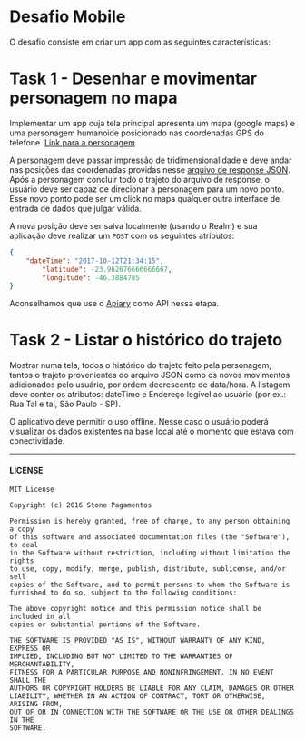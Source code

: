 # Desafio Mobile

O desafio consiste em criar um app com as seguintes características:

# Task 1 - Desenhar e movimentar personagem no mapa

Implementar um app cuja tela principal apresenta um mapa (google maps) e uma personagem humanoide posicionado nas coordenadas GPS do telefone. [Link para a personagem](https://github.com/andrealvares/tracknme-mobile-challenge/blob/master/assets/sprites.png).

A personagem deve passar impressão de tridimensionalidade e deve andar nas posições das coordenadas providas nesse [arquivo de response JSON](https://github.com/andrealvares/tracknme-mobile-challenge/blob/master/assets/posicoes.json). Após a personagem concluir todo o trajeto do arquivo de response, o usuário deve ser capaz de direcionar a personagem para um novo ponto. Esse novo ponto pode ser um click no mapa qualquer outra interface de entrada de dados que julgar válida. 

A nova posição deve ser salva localmente (usando o Realm) e sua aplicação deve realizar um `POST` com os seguintes atributos:

``` json
{
    "dateTime": "2017-10-12T21:34:15",
		"latitude": -23.962676666666667,
		"longitude": -46.3884785
}
```
Aconselhamos que use o [Apiary](https://apiary.io) como API nessa etapa.

# Task 2 - Listar o histórico do trajeto

Mostrar numa tela, todos o histórico do trajeto feito pela personagem, tantos o trajeto provenientes do arquivo JSON como os novos movimentos adicionados pelo usuário, por ordem decrescente de data/hora. A listagem deve conter os atributos: dateTime e Endereço legível ao usuário (por ex.: Rua Tal e tal, São Paulo - SP).

O aplicativo deve permitir o uso offline. Nesse caso o usuário poderá visualizar os dados existentes na base local até o momento que estava com conectividade.

---
#### LICENSE
```
MIT License

Copyright (c) 2016 Stone Pagamentos

Permission is hereby granted, free of charge, to any person obtaining a copy
of this software and associated documentation files (the "Software"), to deal
in the Software without restriction, including without limitation the rights
to use, copy, modify, merge, publish, distribute, sublicense, and/or sell
copies of the Software, and to permit persons to whom the Software is
furnished to do so, subject to the following conditions:

The above copyright notice and this permission notice shall be included in all
copies or substantial portions of the Software.

THE SOFTWARE IS PROVIDED "AS IS", WITHOUT WARRANTY OF ANY KIND, EXPRESS OR
IMPLIED, INCLUDING BUT NOT LIMITED TO THE WARRANTIES OF MERCHANTABILITY,
FITNESS FOR A PARTICULAR PURPOSE AND NONINFRINGEMENT. IN NO EVENT SHALL THE
AUTHORS OR COPYRIGHT HOLDERS BE LIABLE FOR ANY CLAIM, DAMAGES OR OTHER
LIABILITY, WHETHER IN AN ACTION OF CONTRACT, TORT OR OTHERWISE, ARISING FROM,
OUT OF OR IN CONNECTION WITH THE SOFTWARE OR THE USE OR OTHER DEALINGS IN THE
SOFTWARE.
```
